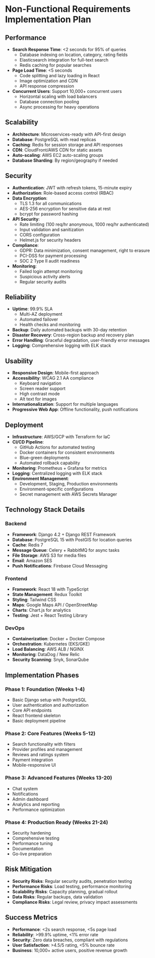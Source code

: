 # Non-Functional Requirements Implementation Plan

## Performance
- **Search Response Time**: <2 seconds for 95% of queries
  - Database indexing on location, category, rating fields
  - Elasticsearch integration for full-text search
  - Redis caching for popular searches
- **Page Load Time**: <5 seconds
  - Code splitting and lazy loading in React
  - Image optimization and CDN
  - API response compression
- **Concurrent Users**: Support 10,000+ concurrent users
  - Horizontal scaling with load balancers
  - Database connection pooling
  - Async processing for heavy operations

## Scalability
- **Architecture**: Microservices-ready with API-first design
- **Database**: PostgreSQL with read replicas
- **Caching**: Redis for session storage and API responses
- **CDN**: CloudFront/AWS CDN for static assets
- **Auto-scaling**: AWS EC2 auto-scaling groups
- **Database Sharding**: By region/geography if needed

## Security
- **Authentication**: JWT with refresh tokens, 15-minute expiry
- **Authorization**: Role-based access control (RBAC)
- **Data Encryption**:
  - TLS 1.3 for all communications
  - AES-256 encryption for sensitive data at rest
  - bcrypt for password hashing
- **API Security**:
  - Rate limiting (100 req/hr anonymous, 1000 req/hr authenticated)
  - Input validation and sanitization
  - CORS configuration
  - Helmet.js for security headers
- **Compliance**:
  - GDPR: Data minimization, consent management, right to erasure
  - PCI-DSS for payment processing
  - SOC 2 Type II audit readiness
- **Monitoring**:
  - Failed login attempt monitoring
  - Suspicious activity alerts
  - Regular security audits

## Reliability
- **Uptime**: 99.9% SLA
  - Multi-AZ deployment
  - Automated failover
  - Health checks and monitoring
- **Backup**: Daily automated backups with 30-day retention
- **Disaster Recovery**: Cross-region backup and recovery plan
- **Error Handling**: Graceful degradation, user-friendly error messages
- **Logging**: Comprehensive logging with ELK stack

## Usability
- **Responsive Design**: Mobile-first approach
- **Accessibility**: WCAG 2.1 AA compliance
  - Keyboard navigation
  - Screen reader support
  - High contrast mode
  - Alt text for images
- **Internationalization**: Support for multiple languages
- **Progressive Web App**: Offline functionality, push notifications

## Deployment
- **Infrastructure**: AWS/GCP with Terraform for IaC
- **CI/CD Pipeline**:
  - GitHub Actions for automated testing
  - Docker containers for consistent environments
  - Blue-green deployments
  - Automated rollback capability
- **Monitoring**: Prometheus + Grafana for metrics
- **Logging**: Centralized logging with ELK stack
- **Environment Management**:
  - Development, Staging, Production environments
  - Environment-specific configurations
  - Secret management with AWS Secrets Manager

## Technology Stack Details

### Backend
- **Framework**: Django 4.2 + Django REST Framework
- **Database**: PostgreSQL 15 with PostGIS for location queries
- **Cache**: Redis 7
- **Message Queue**: Celery + RabbitMQ for async tasks
- **File Storage**: AWS S3 for media files
- **Email**: Amazon SES
- **Push Notifications**: Firebase Cloud Messaging

### Frontend
- **Framework**: React 18 with TypeScript
- **State Management**: Redux Toolkit
- **Styling**: Tailwind CSS
- **Maps**: Google Maps API / OpenStreetMap
- **Charts**: Chart.js for analytics
- **Testing**: Jest + React Testing Library

### DevOps
- **Containerization**: Docker + Docker Compose
- **Orchestration**: Kubernetes (EKS/GKE)
- **Load Balancing**: AWS ALB / NGINX
- **Monitoring**: DataDog / New Relic
- **Security Scanning**: Snyk, SonarQube

## Implementation Phases

### Phase 1: Foundation (Weeks 1-4)
- Basic Django setup with PostgreSQL
- User authentication and authorization
- Core API endpoints
- React frontend skeleton
- Basic deployment pipeline

### Phase 2: Core Features (Weeks 5-12)
- Search functionality with filters
- Provider profiles and management
- Reviews and ratings system
- Payment integration
- Mobile-responsive UI

### Phase 3: Advanced Features (Weeks 13-20)
- Chat system
- Notifications
- Admin dashboard
- Analytics and reporting
- Performance optimization

### Phase 4: Production Ready (Weeks 21-24)
- Security hardening
- Comprehensive testing
- Performance tuning
- Documentation
- Go-live preparation

## Risk Mitigation
- **Security Risks**: Regular security audits, penetration testing
- **Performance Risks**: Load testing, performance monitoring
- **Scalability Risks**: Capacity planning, gradual rollout
- **Data Risks**: Regular backups, data validation
- **Compliance Risks**: Legal review, privacy impact assessments

## Success Metrics
- **Performance**: <2s search response, <5s page load
- **Reliability**: >99.9% uptime, <1% error rate
- **Security**: Zero data breaches, compliant with regulations
- **User Satisfaction**: >4.5/5 rating, <5% bounce rate
- **Business**: 10,000+ active users, positive revenue growth
